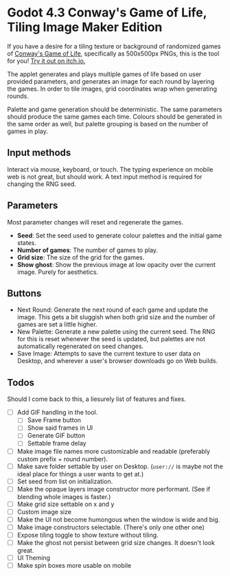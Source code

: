 # Godot 4.3 Conway's Game of Life, Tiling Image Maker Edition

If you have a desire for a tiling texture or background of randomized games of [Conway's Game of Life](https://en.wikipedia.org/wiki/Conway%27s_Game_of_Life), specifically as 500x500px PNGs, this is the tool for you!
[Try it out on itch.io.](https://smkrv.itch.io/buncha-games-of-life)

The applet generates and plays multiple games of life based on user provided parameters, and generates an image for each round by layering the games. In order to tile images, grid coordinates wrap when generating rounds.

Palette and game generation should be deterministic. The same parameters should produce the same games each time. Colours should be generated in the same order as well, but palette grouping is based on the number of games in play.

## Input methods
Interact via mouse, keyboard, or touch. The typing experience on mobile web is not great, but should work. A text input method is required for changing the RNG seed.

## Parameters
Most parameter changes will reset and regenerate the games.
- **Seed**: Set the seed used to generate colour palettes and the initial game states.
- **Number of games**: The number of games to play.
- **Grid size**: The size of the grid for the games.
- **Show ghost**: Show the previous image at low opacity over the current image. Purely for aesthetics.

## Buttons
- Next Round: Generate the next round of each game and update the image. This gets a bit sluggish when both grid size and the number of games are set a little higher.
- New Palette: Generate a new palette using the current seed. The RNG for this is reset whenever the seed is updated, but palettes are not automatically regenerated on seed changes.
- Save Image: Attempts to save the current texture to user data on Desktop, and wherever a user's browser downloads go on Web builds.

## Todos
Should I come back to this, a liesurely list of features and fixes.
- [ ] Add GIF handling in the tool.
  - [ ] Save Frame button
  - [ ] Show said frames in UI
  - [ ] Generate GIF button
  - [ ] Settable frame delay
- [ ] Make image file names more customizable and readable (preferably custom prefix + round number).
- [ ] Make save folder settable by user on Desktop. (`user://` is maybe not the ideal place for things a user wants to get at.)
- [ ] Set seed from list on initialization.
- [ ] Make the opaque layers image constructor more performant. (See if blending whole images is faster.)
- [ ] Make grid size settable on x and y
- [ ] Custom image size
- [ ] Make the UI not become humongous when the window is wide and big.
- [ ] Make image constructors selectable. (There's only one other one)
- [ ] Expose tiling toggle to show texture without tiling.
- [ ] Make the ghost not persist between grid size changes. It doesn't look great.
- [ ] UI Theming
- [ ] Make spin boxes more usable on mobile
